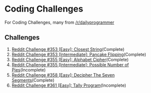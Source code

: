 # Coding Challenges

For Coding Challenges, many from [/r/dailyprogrammer](https://www.reddit.com/r/dailyprogrammer)

## Challenges

1. [Reddit Challenge #353 [Easy]: Closest String](./Challenges/ClosestString/README.md)(Complete)
2. [Reddit Challenge #353 [Intermediate]: Pancake Flipping](./Challenges/PancakeFlipping/README.md)(Complete)
3. [Reddit Challenge #355 [Easy]: Alphabet Cipher](./Challenges/AlphabetCipher/README.md)(Complete)
4. [Reddit Challenge #355 [Intermediate]: Possible Number of Pies](./Challenges/Pies/README.md)(Incomplete)
5. [Reddit Challenge #358 [Easy]: Decipher The Seven Segments](./Challenges/DecipherTheSevenSegments/README.md)(Complete)
6. [Reddit Challenge #361 [Easy]: Tally Program](./Challenges/TallyProgram/README.md)(Incomplete)